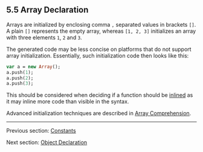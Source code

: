 ## 5.5 Array Declaration

Arrays are initialized by enclosing comma `,` separated values in brackets `[]`. A plain `[]` represents the empty array, whereas `[1, 2, 3]` initializes an array with three elements `1`, `2` and `3`.

The generated code may be less concise on platforms that do not support array initialization. Essentially, such initialization code then looks like this:

```haxe
var a = new Array();
a.push(1);
a.push(2);
a.push(3);
```
This should be considered when deciding if a function should be [inlined](4.4.2-Inline.md) as it may inline more code than visible in the syntax.

Advanced initialization techniques are described in [Array Comprehension](7.5-Array_Comprehension.md).

---

Previous section: [Constants](5.2-Constants.md)

Next section: [Object Declaration](5.6-Object_Declaration.md)